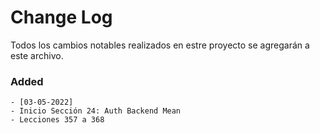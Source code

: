 # Change Log
Todos los cambios notables realizados en estre proyecto se agregarán a este archivo.

### Added
    - [03-05-2022]
    - Inicio Sección 24: Auth Backend Mean
    - Lecciones 357 a 368